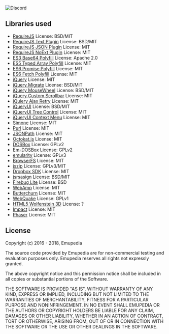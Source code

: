 ![Discord](https://img.shields.io/discord/510149138491506688.svg)

## Libraries used

* [RequireJS](https://github.com/requirejs/requirejs) License: BSD/MIT
* [RequireJS Text Plugin](https://github.com/requirejs/text) License: BSD/MIT
* [RequireJS JSON Plugin](https://github.com/millermedeiros/requirejs-plugins) License: MIT
* [RequireJS NoExt Plugin](https://github.com/millermedeiros/requirejs-plugins) License: MIT
* [ES3 Base64 Polyfill](https://github.com/davidchambers/Base64.js) License: Apache 2.0
* [ES5 Typed Array Polyfill](https://github.com/inexorabletash/polyfill) License: MIT
* [ES6 Promise Polyfill](https://github.com/stefanpenner/es6-promise) License: MIT
* [ES6 Fetch Polyfill](https://github.com/github/fetch) License: MIT
* [jQuery](https://github.com/jquery/jquery) License: MIT
* [jQuery Migrate](https://github.com/jquery/jquery-migrate) License: BSD/MIT
* [jQuery MouseWheel](https://github.com/jquery/jquery-mousewheel) License: BSD/MIT
* [jQuery Custom Scrollbar](https://github.com/malihu/malihu-custom-scrollbar-plugin) License: MIT
* [jQuiery Ajax Retry](https://github.com/johnkpaul/jquery-ajax-retry) License: MIT
* [jQueryUI](https://github.com/jquery/jquery-ui) License: BSD/MIT
* [jQueryUI Tree Control](https://github.com/tarunbatta/jqueryUiTreeControl) License: MIT
* [jQueryUI Context Menu](https://github.com/mar10/jquery-ui-contextmenu) License: MIT
* [Simone](https://github.com/cezarykluczynski/simone) License: MIT
* [Purl](https://github.com/allmarkedup/purl) License: MIT
* [JSONPath](https://code.google.com/archive/p/jsonpath) License: MIT
* [Octokat.js](https://github.com/philschatz/octokat.js) License: MIT
* [DOSBox](https://sourceforge.net/projects/dosbox) License: GPLv2
* [Em-DOSBox](https://github.com/dreamlayers/em-dosbox) License: GPLv2
* [emularity](https://github.com/db48x/emularity) License: GPLv3
* [BrowserFS](https://github.com/jvilk/BrowserFS) License: MIT
* [jszip](https://github.com/Stuk/jszip) License: GPLv3/MIT
* [Dropbox SDK](https://github.com/dropbox/dropbox-sdk-js) License: MIT
* [jsrsasign](https://github.com/kjur/jsrsasign) License: BSD/MIT
* [Firebug Lite](https://github.com/firebug/firebug-lite) License: BSD
* [WebAmp](https://github.com/captbaritone/webamp) License: MIT
* [Butterchurn](https://github.com/jberg/butterchurn) License: MIT
* [WebQuake](https://github.com/Triang3l/WebQuake) License: GPLv1
* [HTML5 Wolfenstein 3D](https://github.com/loadx/html5-wolfenstein3D) License: ?
* [Impact](https://github.com/phoboslab/Impact) License: MIT
* [Phaser](https://github.com/photonstorm/phaser) License: MIT

## License

Copyright (c) 2016 - 2018, Emupedia

The source code provided by Emupedia are for non-commercial testing and evaluation
purposes only. Emupedia reserves all rights not expressly granted.

The above copyright notice and this permission notice shall be included in
all copies or substantial portions of the Software.

THE SOFTWARE IS PROVIDED "AS IS", WITHOUT WARRANTY OF ANY KIND, EXPRESS OR
IMPLIED, INCLUDING BUT NOT LIMITED TO THE WARRANTIES OF MERCHANTABILITY,
FITNESS FOR A PARTICULAR PURPOSE AND NONINFRINGEMENT. IN NO EVENT SHALL
EMUPEDIA OR THE AUTHORS OR COPYRIGHT HOLDERS BE LIABLE FOR ANY CLAIM,
DAMAGES OR OTHER LIABILITY, WHETHER IN AN ACTION OF CONTRACT, TORT OR
OTHERWISE, ARISING FROM, OUT OF OR IN CONNECTION WITH THE SOFTWARE OR
THE USE OR OTHER DEALINGS IN THE SOFTWARE.
